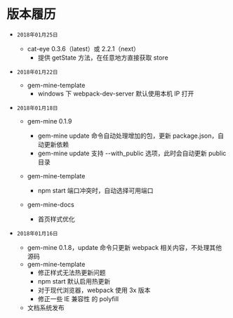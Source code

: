 # 版本履历

* `2018年01月25日`

  * cat-eye 0.3.6（latest）或 2.2.1（next）
    * 提供 getState 方法，在任意地方直接获取 store

* `2018年01月22日`

  * gem-mine-template
    * windows 下 webpack-dev-server 默认使用本机 IP 打开

* `2018年01月18日`

  * gem-mine 0.1.9

    * gem-mine update 命令自动处理增加的包，更新 package.json，自动更新依赖
    * gem-mine update 支持 --with_public 选项，此时会自动更新 public 目录

  * gem-mine-template
    * npm start 端口冲突时，自动选择可用端口
  * gem-mine-docs
    * 首页样式优化

* `2018年01月16日`

  * gem-mine 0.1.8，update 命令只更新 webpack 相关内容，不处理其他源码
  * gem-mine-template
    * 修正样式无法热更新问题
    * npm start 默认启用热更新
    * 对于现代浏览器，webpack 使用 3x 版本
    * 修正一些 IE 兼容性 的 polyfill
  * 文档系统发布
